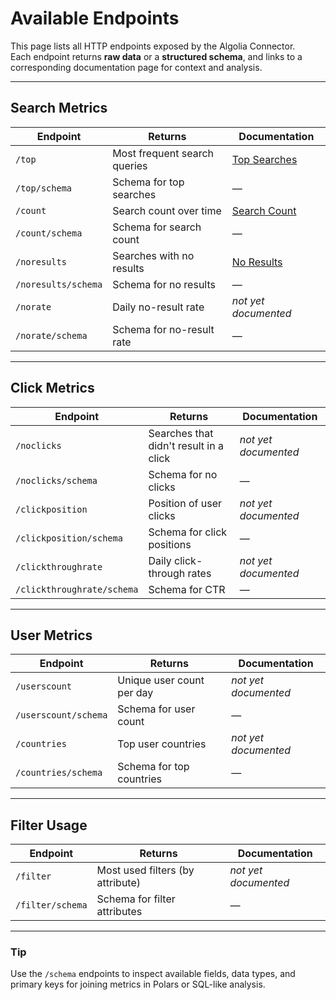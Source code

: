 # Available Endpoints

This page lists all HTTP endpoints exposed by the Algolia Connector.  
Each endpoint returns **raw data** or a **structured schema**, and links to a corresponding documentation page for context and analysis.

---

## Search Metrics

| Endpoint                | Returns                           | Documentation                      |
|------------------------|------------------------------------|-------------------------------------|
| `/top`                 | Most frequent search queries       | [Top Searches](./metrics/top-searches.md) |
| `/top/schema`          | Schema for top searches            | —                                   |
| `/count`               | Search count over time             | [Search Count](./metrics/search-count.md) |
| `/count/schema`        | Schema for search count            | —                                   |
| `/noresults`           | Searches with no results           | [No Results](./metrics/no-results.md) |
| `/noresults/schema`    | Schema for no results              | —                                   |
| `/norate`              | Daily no-result rate               | *not yet documented*                |
| `/norate/schema`       | Schema for no-result rate          | —                                   |

---

## Click Metrics

| Endpoint                | Returns                               | Documentation             |
|------------------------|----------------------------------------|----------------------------|
| `/noclicks`            | Searches that didn't result in a click | *not yet documented*       |
| `/noclicks/schema`     | Schema for no clicks                   | —                          |
| `/clickposition`       | Position of user clicks                | *not yet documented*       |
| `/clickposition/schema`| Schema for click positions             | —                          |
| `/clickthroughrate`    | Daily click-through rates              | *not yet documented*       |
| `/clickthroughrate/schema` | Schema for CTR                   | —                          |

---

## User Metrics

| Endpoint                | Returns                               | Documentation             |
|------------------------|----------------------------------------|----------------------------|
| `/userscount`          | Unique user count per day              | *not yet documented*       |
| `/userscount/schema`   | Schema for user count                  | —                          |
| `/countries`           | Top user countries                     | *not yet documented*       |
| `/countries/schema`    | Schema for top countries               | —                          |

---

## Filter Usage

| Endpoint                | Returns                               | Documentation             |
|------------------------|----------------------------------------|----------------------------|
| `/filter`              | Most used filters (by attribute)       | *not yet documented*       |
| `/filter/schema`       | Schema for filter attributes           | —                          |

---

### Tip  
Use the `/schema` endpoints to inspect available fields, data types, and primary keys for joining metrics in Polars or SQL-like analysis.
